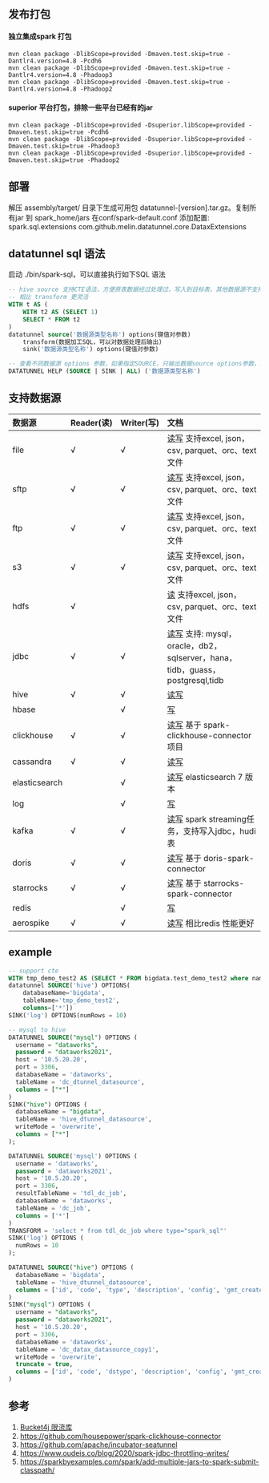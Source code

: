 ## 发布打包

#### 独立集成spark 打包
```
mvn clean package -DlibScope=provided -Dmaven.test.skip=true -Dantlr4.version=4.8 -Pcdh6
mvn clean package -DlibScope=provided -Dmaven.test.skip=true -Dantlr4.version=4.8 -Phadoop3
mvn clean package -DlibScope=provided -Dmaven.test.skip=true -Dantlr4.version=4.8 -Phadoop2
```

#### superior 平台打包，排除一些平台已经有的jar
```
mvn clean package -DlibScope=provided -Dsuperior.libScope=provided -Dmaven.test.skip=true -Pcdh6
mvn clean package -DlibScope=provided -Dsuperior.libScope=provided -Dmaven.test.skip=true -Phadoop3
mvn clean package -DlibScope=provided -Dsuperior.libScope=provided -Dmaven.test.skip=true -Phadoop2
```

## 部署

解压 assembly/target/ 目录下生成可用包 datatunnel-[version].tar.gz。复制所有jar 到 spark_home/jars 
在conf/spark-default.conf 添加配置: spark.sql.extensions com.github.melin.datatunnel.core.DataxExtensions

## datatunnel sql 语法

启动 ./bin/spark-sql，可以直接执行如下SQL 语法

```sql
-- hive source 支持CTE语法，方便原表数据经过处理过，写入到目标表，其他数据源不支持CTE 语法。
-- 相比 transform 更灵活
WITH t AS (
    WITH t2 AS (SELECT 1)
    SELECT * FROM t2
)
datatunnel source('数据源类型名称') options(键值对参数) 
    transform(数据加工SQL，可以对数据处理后输出)
    sink('数据源类型名称') options(键值对参数)
```

```sql
-- 查看不同数据源 options 参数，如果指定SOURCE，只输出数据source options参数，如果指定SINK，只输出数据sink options参数。如果输出为空，说明不支持source或者sink
DATATUNNEL HELP (SOURCE | SINK | ALL) ('数据源类型名称')

```

## 支持数据源

| 数据源              | Reader(读) | Writer(写)    | 文档                                                                               |
|:-----------------|:----------| :------      |:---------------------------------------------------------------------------------|
| file             | √         | √            | [读写](doc/file.md) 支持excel, json，csv, parquet、orc、text 文件                          |
| sftp             | √         | √            | [读写](doc/sftp.md) 支持excel, json，csv, parquet、orc、text 文件                         |                       
| ftp              | √         | √            | [读写](doc/ftp.md)  支持excel, json，csv, parquet、orc、text 文件                         |
| s3               | √         | √            | [读写](doc/s3.md)  支持excel, json，csv, parquet、orc、text 文件                          |
| hdfs             | √         |              | [读](doc/hdfs.md) 支持excel, json，csv, parquet、orc、text 文件                          |
| jdbc             | √         | √            | [读写](doc/jdbc.md) 支持: mysql，oracle，db2，sqlserver，hana，tidb，guass，postgresql,tidb |
| hive             | √         | √            | [读写](doc/hive.md)                                                                |
| hbase            |           | √            | [写](doc/hbase.md)                                                                |
| clickhouse       | √         | √            | [读写](doc/clickhouse.md) 基于 spark-clickhouse-connector 项目                         |
| cassandra        | √         | √            | [读写](doc/cassandra.md)                                                           |
| elasticsearch    |           | √            | [读写](doc/elasticsearch.md) elasticsearch 7 版本                                    |
| log              |           | √            | [写](doc/log.md)                                                                  |
| kafka            | √         | √            | [读写](doc/kafka.md) spark streaming任务，支持写入jdbc，hudi表                              |
| doris            | √         | √            | [读写](doc/doris.md) 基于 doris-spark-connector                                      |
| starrocks        | √         | √            | [读写](doc/starrocks.md) 基于 starrocks-spark-connector                              |
| redis            |           | √            | [写](doc/redis.md)                                                                |
| aerospike        | √         | √            | [读写](doc/aerospike.md) 相比redis 性能更好                                              |

## example
```sql
-- support cte
WITH tmp_demo_test2 AS (SELECT * FROM bigdata.test_demo_test2 where name is not null)
datatunnel SOURCE('hive') OPTIONS(
    databaseName='bigdata',
    tableName='tmp_demo_test2',
    columns=['*'])
SINK('log') OPTIONS(numRows = 10)

-- mysql to hive
DATATUNNEL SOURCE("mysql") OPTIONS (
  username = "dataworks",
  password = "dataworks2021",
  host = '10.5.20.20',
  port = 3306,
  databaseName = 'dataworks',
  tableName = 'dc_dtunnel_datasource',
  columns = ["*"]
)
SINK("hive") OPTIONS (
  databaseName = "bigdata",
  tableName = 'hive_dtunnel_datasource',
  writeMode = 'overwrite',
  columns = ["*"]
);

DATATUNNEL SOURCE('mysql') OPTIONS (
  username = 'dataworks',
  password = 'dataworks2021',
  host = '10.5.20.20',
  port = 3306,
  resultTableName = 'tdl_dc_job',
  databaseName = 'dataworks',
  tableName = 'dc_job',
  columns = ['*']
)
TRANSFORM = 'select * from tdl_dc_job where type="spark_sql"'
SINK('log') OPTIONS (
  numRows = 10
);

DATATUNNEL SOURCE("hive") OPTIONS (
  databaseName = 'bigdata',
  tableName = 'hive_dtunnel_datasource',
  columns = ['id', 'code', 'type', 'description', 'config', 'gmt_created', 'gmt_modified', 'creater', 'modifier']
)
SINK("mysql") OPTIONS (
  username = "dataworks",
  password = "dataworks2021",
  host = '10.5.20.20',
  port = 3306,
  databaseName = 'dataworks',
  tableName = 'dc_datax_datasource_copy1',
  writeMode = 'overwrite',
  truncate = true,
  columns = ['id', 'code', 'dstype', 'description', 'config', 'gmt_created', 'gmt_modified', 'creater', 'modifier']
)
```

## 参考

1. [Bucket4j 限流库](https://github.com/vladimir-bukhtoyarov/bucket4j)
2. https://github.com/housepower/spark-clickhouse-connector
3. https://github.com/apache/incubator-seatunnel
4. https://www.oudeis.co/blog/2020/spark-jdbc-throttling-writes/
5. https://sparkbyexamples.com/spark/add-multiple-jars-to-spark-submit-classpath/
